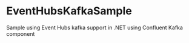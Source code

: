 # EventHubsKafkaSample
Sample using Event Hubs kafka support in .NET using Confluent Kafka component

